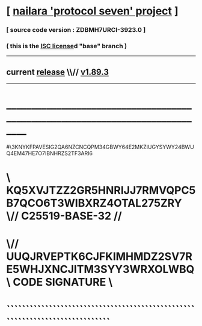 
# [ [nailara 'protocol seven' project](http://nailara.network/) ]

### [ source code version : ZDBMH7URCI-3923.0 ]

### ( this is the [ISC license](license)d "base" branch )
---
## current [release](https://github.com/nailara-technologies/protocol-7/releases) \\\\// [v1.89.3](https://github.com/nailara-technologies/protocol-7/releases/tag/v1.89.3)
---
# ______________________________________________________________________________
#\\3KNYKFPAVESIG2QA6NZCNCQPM34GBWY64E2MKZIUGYSYWY24BWUQ4EM47HE7O7IBNHRZS2TF3ARI6
# \\ KQ5XVJTZZ2GR5HNRIJJ7RMVQPC5B7QCO6T3WIBXRZ4OTAL275ZRY \\// C25519-BASE-32 //
#  \\// UUQJRVEPTK6CJFKIMHMDZ2SV7RE5WHJXNCJITM3SYY3WRXOLWBQ \\ CODE SIGNATURE \\
#   ````````````````````````````````````````````````````````````````````````````
